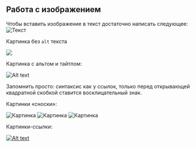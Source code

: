 ## Работа с изображением

Чтобы вставить изображение в текст достаточно написать следующее:
![Текст](images.jpg)

Картинка без `alt` текста

![](images1.jpg)

Картинка с альтом и тайтлом:

![Alt text](images2.jpg "Можно задать title")

Запомнить просто: синтаксис как у ссылок, только перед открывающей квадратной скобкой ставится восклицательный знак.

Картинки «сноски»:

![Картинка][image1]
![Картинка][image2]
![Картинка][image3]

[image1]: images3.jpg
[image2]: images4.jpg
[image3]: images5.jpg

Картинки-ссылки:

[![Alt text](//placehold.it/150x100)](http://example.com/)

[image1]: images3.jpg
[image2]: images4.jpg
[image3]: images5.jpg
